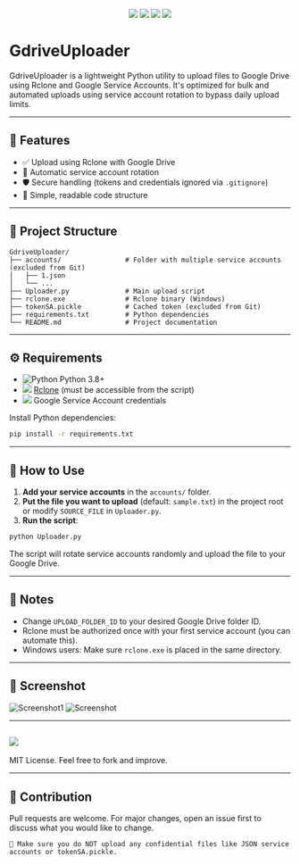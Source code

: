 <p align="center">
  <img src="https://img.shields.io/badge/Python-3.8+-blue?logo=python&logoColor=white" />
  
  <img src="https://img.shields.io/badge/Rclone-Supported-success?logo=google-drive&logoColor=white&color=brightgreen" />
  
  <img src="https://img.shields.io/badge/Google%20Drive-API%20Enabled-informational?logo=google-drive&logoColor=white" />
  
  <img src="https://img.shields.io/badge/License-MIT-yellow.svg" />
</p>


# GdriveUploader

GdriveUploader is a lightweight Python utility to upload files to Google Drive using Rclone and Google Service Accounts. It's optimized for bulk and automated uploads using service account rotation to bypass daily upload limits.

---

## 🚀 Features

- ✅ Upload using Rclone with Google Drive
- 🔄 Automatic service account rotation
- 🛡️ Secure handling (tokens and credentials ignored via `.gitignore`)
- 🧠 Simple, readable code structure

---
## 📁 Project Structure

```
GdriveUploader/
├── accounts/                # Folder with multiple service accounts (excluded from Git)
│   ├── 1.json
│   └── ...
├── Uploader.py              # Main upload script
├── rclone.exe               # Rclone binary (Windows)
├── tokenSA.pickle           # Cached token (excluded from Git)
├── requirements.txt         # Python dependencies
└── README.md                # Project documentation
```

---

## ⚙️ Requirements

- ![Python](https://img.shields.io/badge/python-3.8%2B-blue) Python 3.8+
- <img src="https://img.shields.io/badge/Rclone-Supported-success?logo=google-drive&logoColor=white&color=brightgreen" />  [Rclone](https://rclone.org/downloads/) (must be accessible from the script)
- <img src="https://img.shields.io/badge/Google%20Drive-API%20Enabled-informational?logo=google-drive&logoColor=white" />  Google Service Account credentials

Install Python dependencies:
```bash
pip install -r requirements.txt
```

---

## 🧪 How to Use

1. **Add your service accounts** in the `accounts/` folder.
2. **Put the file you want to upload** (default: `sample.txt`) in the project root or modify `SOURCE_FILE` in `Uploader.py`.
3. **Run the script**:

```bash
python Uploader.py
```

The script will rotate service accounts randomly and upload the file to your Google Drive.

---

## 📌 Notes

- Change `UPLOAD_FOLDER_ID` to your desired Google Drive folder ID.
- Rclone must be authorized once with your first service account (you can automate this).
- Windows users: Make sure `rclone.exe` is placed in the same directory.

---

## 📸 Screenshot

![Screenshot1](https://github.com/user-attachments/assets/e8916776-8e0b-4db4-b841-1bcfaf1cb1d3)
![Screenshot](https://github.com/user-attachments/assets/d9fb620a-0cb5-4559-9dd2-4ea4a162fa78)

---

##   <img src="https://img.shields.io/badge/License-MIT-yellow.svg" />

MIT License. Feel free to fork and improve.

---

## 🤝 Contribution

Pull requests are welcome. For major changes, open an issue first to discuss what you would like to change.

```
🛑 Make sure you do NOT upload any confidential files like JSON service accounts or tokenSA.pickle.
